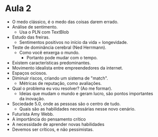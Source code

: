 # Aula 2

* O medo clássico, é o medo das coisas darem errado.
* Análise de sentimento. 
  * Usa o PLN com TextBlob
* Estudo das freiras.
  * Sentimentos positivos no início da vida = longevidade.
* Teste de dominância cerebral (Ned Herrmann).
  * Como você enxerga o mundo.
    * Portanto pode mudar com o tempo.
* Existem características predominantes.
* Movimento idealista entre empreendedores da internet.
* Espaços ociosos.
* Diminuir riscos, criando um sistema de "match".
  * Métricas de reputação, como avaliações.
* Qual o problema eu vou resolver? (Ao me formar).
  * Ideias que mudam o mundo e geram lucro, são pontos importantes da inovação.
* Sociedade 5.0, onde as pessoas são o centro de tudo.
  * Quais são as habilidades necessárias nesse novo cenário.
* Futurista Amy Webb.
* A importância do pensamento crítico
* A necessidade de aprender novas habilidades
* Devemos ser críticos, e não pessimistas.